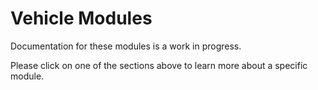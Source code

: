 # Vehicle Modules
Documentation for these modules is a work in progress.

Please click on one of the sections above to learn more about a specific module.
